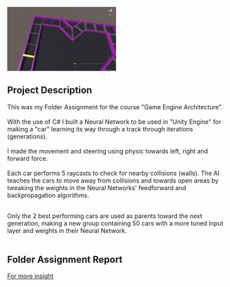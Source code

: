 <img src="https://github.com/Bsktrrl/Bsktrrl.github.io/blob/main/images/AICar/AICar.gif" width="50%"/><br>

## Project Description
This was my Folder Assignment for the course "Game Engine Architecture".
<br>
<br>
With the use of C# I built a Neural Network to be used in "Unity Engine" for making a "car" learning its way through a track through iterations (generations).
<br>
<br>
I made the movement and steering using physic towards left, right and forward force.
<br>
<br>
Each car performs 5 raycasts to check for nearby collisions (walls).
The AI teaches the cars to move away from collisions and towards open areas by tweaking the weights in the Neural Networks' feedforward and backpropagation algorithms.
<br>
<br>

Only the 2 best performing cars are used as parents toward the next generation, making a new group containing 50 cars with a more tuned Input layer and weights in their Neural Network.
<br>
<br>

## Folder Assignment Report
<a href="https://github.com/Bsktrrl/Bsktrrl.github.io/blob/main/Attachments/Spillmotorarkitektur_Raport.pdf" class="special">For more insight</a>
